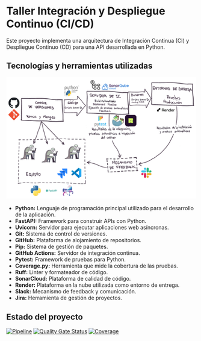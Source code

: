 # Taller Integración y Despliegue Continuo (CI/CD)
Este proyecto implementa una arquitectura de Integración Continua (CI) y Despliegue Continuo (CD) para una API desarrollada en Python.

## Tecnologías y herramientas utilizadas
![Tecnologias](https://github.com/AgustinMartinez7/IyCS-CI/blob/main/img/Tecnologias.png)

- **Python:** Lenguaje de programación principal utilizado para el desarrollo de la aplicación.
- **FastAPI:** Framework para construir APIs con Python.
- **Uvicorn:** Servidor para ejecutar aplicaciones web asíncronas.
- **Git:** Sistema de control de versiones.
- **GitHub:** Plataforma de alojamiento de repositorios.
- **Pip:** Sistema de gestión de paquetes.
- **GitHub Actions:** Servidor de integración continua.
- **Pytest:** Framework de pruebas para Python.
- **Coverage.py:** Herramienta que mide la cobertura de las pruebas.
- **Ruff:** Linter y formateador de código.
- **SonarCloud:** Plataforma de calidad de código.
- **Render:** Plataforma en la nube utilizada como entorno de entrega.
- **Slack:** Mecanismo de feedback y comunicación.
- **Jira:** Herramienta de gestión de proyectos.

## Estado del proyecto
[![Pipeline](https://github.com/AgustinMartinez7/IyCS-CI/actions/workflows/pipeline.yml/badge.svg)](https://github.com/AgustinMartinez7/IyCS-CI/actions/workflows/pipeline.yml) [![Quality Gate Status](https://sonarcloud.io/api/project_badges/measure?project=AgustinMartinez7_IyCS-CI&metric=alert_status&token=461aebfed211d8d42d2297b08c0d90384194d478)](https://sonarcloud.io/summary/new_code?id=AgustinMartinez7_IyCS-CI) [![Coverage](https://sonarcloud.io/api/project_badges/measure?project=AgustinMartinez7_IyCS-CI&metric=coverage&token=461aebfed211d8d42d2297b08c0d90384194d478)](https://sonarcloud.io/summary/new_code?id=AgustinMartinez7_IyCS-CI)
